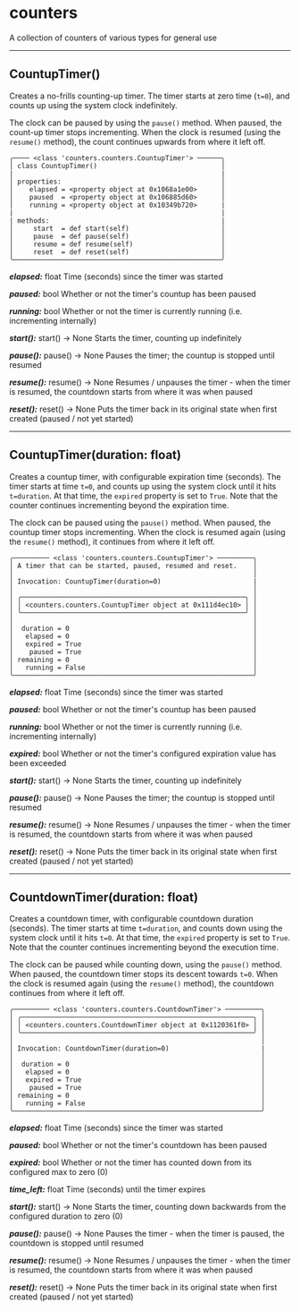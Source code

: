 # counters
A collection of counters of various types for general use

---
## CountupTimer()
Creates a no-frills counting-up timer. The timer starts at zero time (`t=0`), and counts up using the system clock indefinitely.

The clock can be paused by using the `pause()` method. When paused, the count-up timer stops incrementing. When the clock is resumed (using the `resume()` method), the count continues upwards from where it left off.

```
╭──── <class 'counters.counters.CountupTimer'> ──────╮
│ class CountupTimer()                               │
|                                                    |
│ properties:                                        │
│    elapsed = <property object at 0x1068a1e00>      │
│    paused  = <property object at 0x106885d60>      │
│    running = <property object at 0x10349b720>      |
|                                                    |
| methods:                                           |
│     start  = def start(self)                       │
│     pause  = def pause(self)                       │
│     resume = def resume(self)                      │
│     reset  = def reset(self)                       │
╰────────────────────────────────────────────────────╯
```

***elapsed:***
float
Time (seconds) since the timer was started

***paused:***
bool
Whether or not the timer's countup has been paused

***running:***
bool
Whether or not the timer is currently running (i.e. incrementing internally)

***start():***
start() -> None
Starts the timer, counting up indefinitely

***pause():***
pause() -> None
Pauses the timer; the countup is stopped until resumed

***resume():***
resume() -> None
Resumes / unpauses the timer - when the timer is resumed, the countdown starts from where it was when paused

***reset():***
reset() -> None
Puts the timer back in its original state when first created (paused / not yet started)

---
## CountupTimer(duration: float)
Creates a countup timer, with configurable expiration time (seconds). The timer starts at time `t=0`, and counts up using the system clock until it hits `t=duration`. At that time, the `expired` property is set to `True`. Note that the counter continues incrementing beyond the expiration time.

The clock can be paused using the `pause()` method. When paused, the countup timer stops incrementing. When the clock is resumed again (using the `resume()` method), it continues from where it left off.

```
╭───────── <class 'counters.counters.CountupTimer'> ─────────╮
│ A timer that can be started, paused, resumed and reset.    │
│                                                            │
│ Invocation: CountupTimer(duration=0)                       |
│                                                            │
│ ╭────────────────────────────────────────────────────────╮ │
│ │ <counters.counters.CountupTimer object at 0x111d4ec10> │ │
│ ╰────────────────────────────────────────────────────────╯ │
│                                                            │
│  duration = 0                                              │
│   elapsed = 0                                              │
│   expired = True                                           │
│    paused = True                                           │
│ remaining = 0                                              │
│   running = False                                          │
╰────────────────────────────────────────────────────────────╯
```

***elapsed:***
float
Time (seconds) since the timer was started

***paused:***
bool
Whether or not the timer's countup has been paused

***running:***
bool
Whether or not the timer is currently running (i.e. incrementing internally)

***expired:***
bool
Whether or not the timer's configured expiration value has been exceeded

***start():***
start() -> None
Starts the timer, counting up indefinitely

***pause():***
pause() -> None
Pauses the timer; the countup is stopped until resumed

***resume():***
resume() -> None
Resumes / unpauses the timer - when the timer is resumed, the countdown starts from where it was when paused

***reset():***
reset() -> None
Puts the timer back in its original state when first created (paused / not yet started)

---
## CountdownTimer(duration: float)
Creates a countdown timer, with configurable countdown duration (seconds). The timer starts at time `t=duration`, and counts down using the system clock until it hits `t=0`. At that time, the `expired` property is set to `True`. Note that the counter continues incrementing beyond the execution time.

The clock can be paused while counting down, using the `pause()` method. When paused, the countdown timer stops its descent towards `t=0`. When the clock is resumed again (using the `resume()` method), the countdown continues from where it left off.

```
╭───────── <class 'counters.counters.CountdownTimer'> ─────────╮
│ ╭──────────────────────────────────────────────────────────╮ │
│ │ <counters.counters.CountdownTimer object at 0x1120361f0> │ │
│ ╰──────────────────────────────────────────────────────────╯ │
│                                                              │
│ Invocation: CountdownTimer(duration=0)                       |
│                                                              │
│  duration = 0                                                │
│   elapsed = 0                                                │
│   expired = True                                             │
│    paused = True                                             │
│ remaining = 0                                                │
│   running = False                                            │
╰──────────────────────────────────────────────────────────────╯
```

***elapsed:***
float
Time (seconds) since the timer was started

***paused:***
bool
Whether or not the timer's countdown has been paused

***expired:***
bool
Whether or not the timer has counted down from its configured max to zero (0)

***time_left:***
float
Time (seconds) until the timer expires

***start():***
start() -> None
Starts the timer, counting down backwards from the configured duration to zero (0)

***pause():***
pause() -> None
Pauses the timer - when the timer is paused, the countdown is stopped until resumed

***resume():***
resume() -> None
Resumes / unpauses the timer - when the timer is resumed, the countdown starts from where it was when paused

***reset():***
reset() -> None
Puts the timer back in its original state when first created (paused / not yet started)

